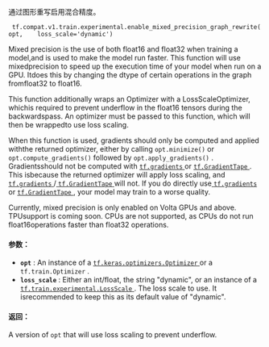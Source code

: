 通过图形重写启用混合精度。

```
 tf.compat.v1.train.experimental.enable_mixed_precision_graph_rewrite(    opt,    loss_scale='dynamic') 
```

Mixed precision is the use of both float16 and float32 when training a model,and is used to make the model run faster. This function will use mixedprecision to speed up the execution time of your model when run on a GPU. Itdoes this by changing the dtype of certain operations in the graph fromfloat32 to float16.

This function additionally wraps an Optimizer with a LossScaleOptimizer, whichis required to prevent underflow in the float16 tensors during the backwardspass. An optimizer must be passed to this function, which will then be wrappedto use loss scaling.

When this function is used, gradients should only be computed and applied withthe returned optimizer, either by calling  `opt.minimize()`  or `opt.compute_gradients()`  followed by  `opt.apply_gradients()` . Gradientsshould not be computed with [ `tf.gradients` ](https://tensorflow.google.cn/api_docs/python/tf/gradients) or [ `tf.GradientTape` ](https://tensorflow.google.cn/api_docs/python/tf/GradientTape). This isbecause the returned optimizer will apply loss scaling, and[ `tf.gradients` ](https://tensorflow.google.cn/api_docs/python/tf/gradients)/[ `tf.GradientTape` ](https://tensorflow.google.cn/api_docs/python/tf/GradientTape) will not. If you do directly use[ `tf.gradients` ](https://tensorflow.google.cn/api_docs/python/tf/gradients) or [ `tf.GradientTape` ](https://tensorflow.google.cn/api_docs/python/tf/GradientTape), your model may train to a worse quality.

Currently, mixed precision is only enabled on Volta GPUs and above. TPUsupport is coming soon. CPUs are not supported, as CPUs do not run float16operations faster than float32 operations.

#### 参数：
- **`opt`** : An instance of a [ `tf.keras.optimizers.Optimizer` ](https://tensorflow.google.cn/api_docs/python/tf/keras/optimizers/Optimizer) or a `tf.train.Optimizer` .
- **`loss_scale`** : Either an int/float, the string "dynamic", or an instance of a[ `tf.train.experimental.LossScale` ](https://tensorflow.google.cn/api_docs/python/tf/train/experimental/LossScale). The loss scale to use. It isrecommended to keep this as its default value of "dynamic".


#### 返回：
A version of  `opt`  that will use loss scaling to prevent underflow.

